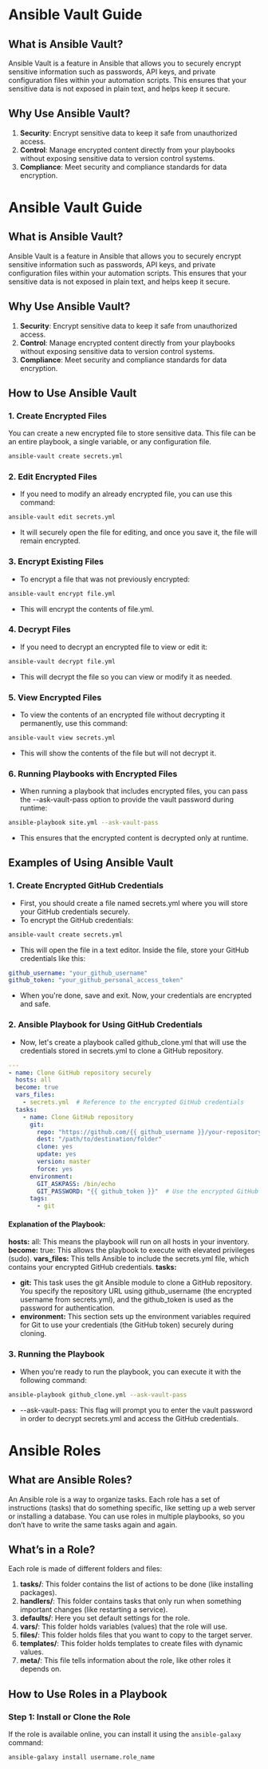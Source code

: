 # Ansible Vault Guide

## What is Ansible Vault?

Ansible Vault is a feature in Ansible that allows you to securely encrypt sensitive information such as passwords, API keys, and private configuration files within your automation scripts. This ensures that your sensitive data is not exposed in plain text, and helps keep it secure.

## Why Use Ansible Vault?

1. **Security**: Encrypt sensitive data to keep it safe from unauthorized access.
2. **Control**: Manage encrypted content directly from your playbooks without exposing sensitive data to version control systems.
3. **Compliance**: Meet security and compliance standards for data encryption.

# Ansible Vault Guide

## What is Ansible Vault?

Ansible Vault is a feature in Ansible that allows you to securely encrypt sensitive information such as passwords, API keys, and private configuration files within your automation scripts. This ensures that your sensitive data is not exposed in plain text, and helps keep it secure.

## Why Use Ansible Vault?

1. **Security**: Encrypt sensitive data to keep it safe from unauthorized access.
2. **Control**: Manage encrypted content directly from your playbooks without exposing sensitive data to version control systems.
3. **Compliance**: Meet security and compliance standards for data encryption.

## How to Use Ansible Vault

### 1. Create Encrypted Files

You can create a new encrypted file to store sensitive data. This file can be an entire playbook, a single variable, or any configuration file.

```bash
ansible-vault create secrets.yml
```

### 2. Edit Encrypted Files

- If you need to modify an already encrypted file, you can use this command:

```bash
ansible-vault edit secrets.yml
```
- It will securely open the file for editing, and once you save it, the file will remain encrypted.

### 3. Encrypt Existing Files

- To encrypt a file that was not previously encrypted:
```bash
ansible-vault encrypt file.yml
```
- This will encrypt the contents of file.yml.

### 4. Decrypt Files

- If you need to decrypt an encrypted file to view or edit it:
```bash
ansible-vault decrypt file.yml
```
- This will decrypt the file so you can view or modify it as needed.

### 5. View Encrypted Files

- To view the contents of an encrypted file without decrypting it permanently, use this command:

```bash
ansible-vault view secrets.yml
```
- This will show the contents of the file but will not decrypt it.

### 6. Running Playbooks with Encrypted Files

- When running a playbook that includes encrypted files, you can pass the --ask-vault-pass option to provide the vault password during runtime:
```bash
ansible-playbook site.yml --ask-vault-pass
```
- This ensures that the encrypted content is decrypted only at runtime.

## Examples of Using Ansible Vault

### 1. Create Encrypted GitHub Credentials

- First, you should create a file named secrets.yml where you will store your GitHub credentials securely.
- To encrypt the GitHub credentials:
```bash
ansible-vault create secrets.yml
```
- This will open the file in a text editor. Inside the file, store your GitHub credentials like this:
```yaml
github_username: "your_github_username"
github_token: "your_github_personal_access_token"
```
- When you're done, save and exit. Now, your credentials are encrypted and safe.

### 2. Ansible Playbook for Using GitHub Credentials

- Now, let's create a playbook called github_clone.yml that will use the credentials stored in secrets.yml to clone a GitHub repository.

```yaml
---
- name: Clone GitHub repository securely
  hosts: all
  become: true
  vars_files:
    - secrets.yml  # Reference to the encrypted GitHub credentials
  tasks:
    - name: Clone GitHub repository
      git:
        repo: "https://github.com/{{ github_username }}/your-repository.git"
        dest: "/path/to/destination/folder"
        clone: yes
        update: yes
        version: master
        force: yes
      environment:
        GIT_ASKPASS: /bin/echo
        GIT_PASSWORD: "{{ github_token }}"  # Use the encrypted GitHub token for authentication
      tags:
        - git
```
#### Explanation of the Playbook:

**hosts:** all: This means the playbook will run on all hosts in your inventory.
**become:** true: This allows the playbook to execute with elevated privileges (sudo).
**vars_files:** This tells Ansible to include the secrets.yml file, which contains your encrypted GitHub credentials.
**tasks:**
- **git:** This task uses the git Ansible module to clone a GitHub repository. You specify the repository URL using github_username (the encrypted username from secrets.yml), and the github_token is used as the password for authentication.
- **environment:** This section sets up the environment variables required for Git to use your credentials (the GitHub token) securely during cloning.

### 3. Running the Playbook

- When you're ready to run the playbook, you can execute it with the following command:

```bash
ansible-playbook github_clone.yml --ask-vault-pass
```
- --ask-vault-pass: This flag will prompt you to enter the vault password in order to decrypt secrets.yml and access the GitHub credentials.

# Ansible Roles

## What are Ansible Roles?

An Ansible role is a way to organize tasks. Each role has a set of instructions (tasks) that do something specific, like setting up a web server or installing a database. You can use roles in multiple playbooks, so you don’t have to write the same tasks again and again.

## What’s in a Role?

Each role is made of different folders and files:

1. **tasks/**: This folder contains the list of actions to be done (like installing packages).
2. **handlers/**: This folder contains tasks that only run when something important changes (like restarting a service).
3. **defaults/**: Here you set default settings for the role.
4. **vars/**: This folder holds variables (values) that the role will use.
5. **files/**: This folder holds files that you want to copy to the target server.
6. **templates/**: This folder holds templates to create files with dynamic values.
7. **meta/**: This file tells information about the role, like other roles it depends on.

## How to Use Roles in a Playbook

### Step 1: Install or Clone the Role

If the role is available online, you can install it using the `ansible-galaxy` command:

```bash
ansible-galaxy install username.role_name
```
